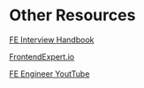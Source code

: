 # Other Resources

[FE Interview Handbook](https://www.frontendinterviewhandbook.com/)

[FrontendExpert.io](http://frontendexpert.io)

[FE Engineer YoutTube](https://www.youtube.com/c/FrontEndEngineer)
